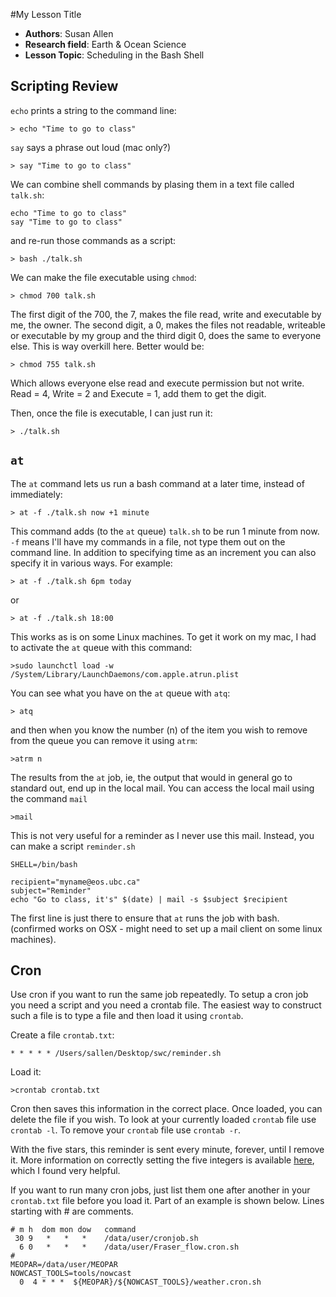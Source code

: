 #My Lesson Title

 - **Authors**: Susan Allen
 - **Research field**: Earth & Ocean Science
 - **Lesson Topic**: Scheduling in the Bash Shell

 ## Scripting Review

 `echo` prints a string to the command line:

 ```
 > echo "Time to go to class"
 ```

 `say` says a phrase out loud (mac only?)

 ```
 > say "Time to go to class"
 ```

 We can combine shell commands by plasing them in a text file called `talk.sh`:

 ```
 echo "Time to go to class"
 say "Time to go to class"
 ```

 and re-run those commands as a script:

 ```
 > bash ./talk.sh
 ```

 We can make the file executable using `chmod`:

 ```
 > chmod 700 talk.sh
 ```

 The first digit of the 700, the 7, makes the file read, write and executable by me, the owner.  The second digit, a 0, makes the files not readable, writeable or executable by my group and the third digit 0, does the same to everyone else.  This is way overkill here.  Better would be:

 ```
 > chmod 755 talk.sh
 ```

 Which allows everyone else read and execute permission but not write.  Read = 4, Write = 2 and Execute = 1, add them to get the digit.

 Then, once the file is executable, I can just run it:

 ```
 > ./talk.sh
 ```

 ## `at`

 The `at` command lets us run a bash command at a later time, instead of immediately:

 ```
 > at -f ./talk.sh now +1 minute
 ```

 This command adds (to the `at` queue) `talk.sh` to be run 1 minute from now.  `-f` means I'll have my commands in a file, not type them out on the command line.  In addition to specifying time as an increment you can also specify it in various ways.  For example:

 ```
 > at -f ./talk.sh 6pm today
 ```

 or

 ```
 > at -f ./talk.sh 18:00
 ```

 This works as is on some Linux machines.  To get it work on my mac, I had to activate the `at` queue with this command:

 ```
 >sudo launchctl load -w /System/Library/LaunchDaemons/com.apple.atrun.plist
 ```

 You can see what you have on the `at` queue with `atq`:

 ```
 > atq
 ```

 and then when you know the number (n) of the item you wish to remove from the queue you can remove it using `atrm`:

 ```
 >atrm n
 ```

 The results from the `at` job, ie, the output that would in general go to standard out, end up in the local mail.  You can access the local mail using the command `mail`

 ```
 >mail
 ```

 This is not very useful for a reminder as I never use this mail.  Instead, you can make a script `reminder.sh`

 ```
 SHELL=/bin/bash

 recipient="myname@eos.ubc.ca"
 subject="Reminder"
 echo "Go to class, it's" $(date) | mail -s $subject $recipient
 ```

 The first line is just there to ensure that `at` runs the job with bash. (confirmed works on OSX - might need to set up a mail client on some linux machines).


 ## Cron

 Use cron if you want to run the same job repeatedly.  To setup a cron job you need a script and you need a crontab file.  The easiest way to construct such a file is to type a file and then load it using `crontab`.

 Create a file `crontab.txt`:

 ```
 * * * * * /Users/sallen/Desktop/swc/reminder.sh
 ```

 Load it:

 ```
 >crontab crontab.txt
 ```

 Cron then saves this information in the correct place.  Once loaded, you can delete the file if you wish.
 To look at your currently loaded `crontab` file use `crontab -l`.  To remove your `crontab` file use `crontab -r`.

 With the five stars, this reminder is sent every minute, forever, until I remove it.  More information on correctly setting the five integers is available [here](http://www.thesitewizard.com/general/set-cron-job.shtml), which I found very helpful.

 If you want to run many cron jobs, just list them one after another in your `crontab.txt` file before you load it.  Part of an example is shown below.  Lines starting with # are comments.

 ```
 # m h  dom mon dow   command
  30 9   *   *   *    /data/user/cronjob.sh
   6 0   *   *   *    /data/user/Fraser_flow.cron.sh
 #
 MEOPAR=/data/user/MEOPAR
 NOWCAST_TOOLS=tools/nowcast
   0  4 * * *  ${MEOPAR}/${NOWCAST_TOOLS}/weather.cron.sh
 ```
